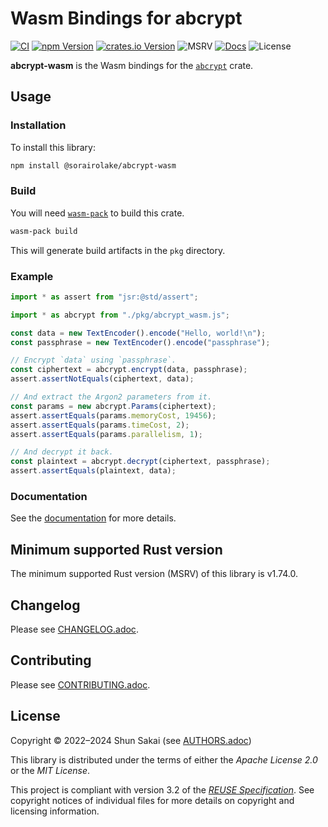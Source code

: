 <!--
SPDX-FileCopyrightText: 2022 Shun Sakai

SPDX-License-Identifier: Apache-2.0 OR MIT
-->

# Wasm Bindings for abcrypt

[![CI][ci-badge]][ci-url]
[![npm Version][npm-version-badge]][npm-version-url]
[![crates.io Version][crates-version-badge]][crates-version-url]
![MSRV][msrv-badge]
[![Docs][docs-badge]][docs-url]
![License][license-badge]

**abcrypt-wasm** is the Wasm bindings for the [`abcrypt`] crate.

## Usage

### Installation

To install this library:

```sh
npm install @sorairolake/abcrypt-wasm
```

### Build

You will need [`wasm-pack`] to build this crate.

```sh
wasm-pack build
```

This will generate build artifacts in the `pkg` directory.

### Example

```ts
import * as assert from "jsr:@std/assert";

import * as abcrypt from "./pkg/abcrypt_wasm.js";

const data = new TextEncoder().encode("Hello, world!\n");
const passphrase = new TextEncoder().encode("passphrase");

// Encrypt `data` using `passphrase`.
const ciphertext = abcrypt.encrypt(data, passphrase);
assert.assertNotEquals(ciphertext, data);

// And extract the Argon2 parameters from it.
const params = new abcrypt.Params(ciphertext);
assert.assertEquals(params.memoryCost, 19456);
assert.assertEquals(params.timeCost, 2);
assert.assertEquals(params.parallelism, 1);

// And decrypt it back.
const plaintext = abcrypt.decrypt(ciphertext, passphrase);
assert.assertEquals(plaintext, data);
```

### Documentation

See the [documentation][docs-url] for more details.

## Minimum supported Rust version

The minimum supported Rust version (MSRV) of this library is v1.74.0.

## Changelog

Please see [CHANGELOG.adoc].

## Contributing

Please see [CONTRIBUTING.adoc].

## License

Copyright &copy; 2022&ndash;2024 Shun Sakai (see [AUTHORS.adoc])

This library is distributed under the terms of either the _Apache License 2.0_
or the _MIT License_.

This project is compliant with version 3.2 of the [_REUSE Specification_]. See
copyright notices of individual files for more details on copyright and
licensing information.

[ci-badge]: https://img.shields.io/github/actions/workflow/status/sorairolake/abcrypt/CI.yaml?branch=develop&style=for-the-badge&logo=github&label=CI
[ci-url]: https://github.com/sorairolake/abcrypt/actions?query=branch%3Adevelop+workflow%3ACI++
[npm-version-badge]: https://img.shields.io/npm/v/%40sorairolake%2Fabcrypt-wasm?style=for-the-badge&logo=npm
[npm-version-url]: https://www.npmjs.com/package/@sorairolake/abcrypt-wasm
[crates-version-badge]: https://img.shields.io/crates/v/abcrypt-wasm?style=for-the-badge&logo=rust
[crates-version-url]: https://crates.io/crates/abcrypt-wasm
[msrv-badge]: https://img.shields.io/crates/msrv/abcrypt-wasm?style=for-the-badge&logo=rust
[docs-badge]: https://img.shields.io/docsrs/abcrypt-wasm?style=for-the-badge&logo=docsdotrs&label=Docs.rs
[docs-url]: https://docs.rs/abcrypt-wasm
[license-badge]: https://img.shields.io/crates/l/abcrypt-wasm?style=for-the-badge
[`abcrypt`]: https://crates.io/crates/abcrypt
[`wasm-pack`]: https://rustwasm.github.io/wasm-pack/
[CHANGELOG.adoc]: https://github.com/sorairolake/abcrypt/blob/develop/crates/wasm/CHANGELOG.adoc
[CONTRIBUTING.adoc]: https://github.com/sorairolake/abcrypt/blob/develop/CONTRIBUTING.adoc
[AUTHORS.adoc]: https://github.com/sorairolake/abcrypt/blob/develop/AUTHORS.adoc
[_REUSE Specification_]: https://reuse.software/spec/
